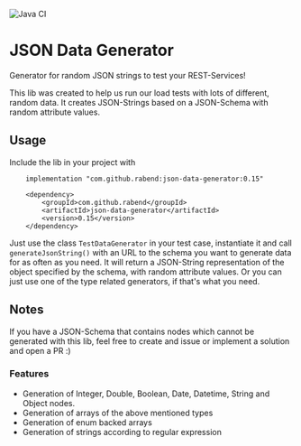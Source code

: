 ![Java CI](https://github.com/rabend/json-data-generator/workflows/Java%20CI/badge.svg?branch=master)

# JSON Data Generator
Generator for random JSON strings to test your REST-Services!

This lib was created to help us run our load tests with lots of different, random data.
It creates JSON-Strings based on a JSON-Schema with random attribute values.

## Usage
Include the lib in your project with 
```
    implementation "com.github.rabend:json-data-generator:0.15"
```
```
    <dependency>
        <groupId>com.github.rabend</groupId>
        <artifactId>json-data-generator</artifactId>
        <version>0.15</version>
    </dependency>
```

Just use the class ```TestDataGenerator``` in your test case, 
instantiate it and call ```generateJsonString()``` with an URL to the schema you want to generate data for
as often as you need. It will return a JSON-String representation
of the object specified by the schema, with random attribute values.
Or you can just use one of the type related generators, if that's what you need.

## Notes
If you have a JSON-Schema that contains nodes which cannot be generated with this lib, 
feel free to create and issue or implement a solution and open a PR :)

### Features
* Generation of Integer, Double, Boolean, Date, Datetime, String and Object nodes.
* Generation of arrays of the above mentioned types
* Generation of enum backed arrays
* Generation of strings according to regular expression

